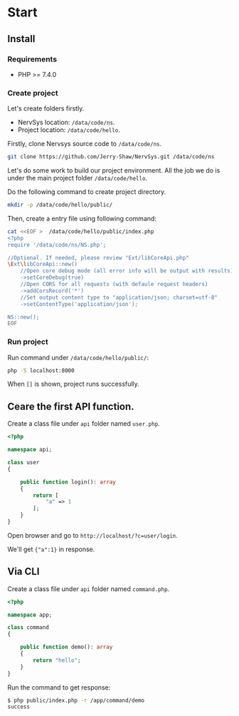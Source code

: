 # Start

## Install

### Requirements

- PHP >= 7.4.0

### Create project

Let's create folders firstly.  

- NervSys location: `/data/code/ns`.
- Project location: `/data/code/hello`.

Firstly, clone Nervsys source code to `/data/code/ns`.

```bash
git clone https://github.com/Jerry-Shaw/NervSys.git /data/code/ns
```

Let's do some work to build our project environment. All the job we do is under the main project folder `/data/code/hello`. 

Do the following command to create project directory.  

```bash
mkdir -p /data/code/hello/public/  
```

Then, create a entry file using following command:  

```bash
cat <<EOF >  /data/code/hello/public/index.php
<?php
require '/data/code/ns/NS.php';

//Optional. If needed, please review "Ext/libCoreApi.php"
\Ext\libCoreApi::new()
    //Open core debug mode (all error info will be output with results)
    ->setCoreDebug(true)
    //Open CORS for all requests (with defaule request headers)
    ->addCorsRecord('*')
    //Set output content type to "application/json; charset=utf-8"
    ->setContentType('application/json');

NS::new();
EOF
```

### Run project

Run command under `/data/code/hello/public/`:

```bash
php -S localhost:8000 
```

When `[]` is shown, project runs successfully.  

## Ceare the first API function.

Create a class file under `api` folder named `user.php`.

```php
<?php

namespace api;

class user
{

    public function login(): array
    {
        return [
            "a" => 1
        ];
    }
}
```

Open browser and go to `http://localhost/?c=user/login`.

We'll get `{"a":1}` in response.

## Via CLI

Create a class file under `api` folder named `command.php`.

```php
<?php

namespace app;

class command
{

    public function demo(): array
    {
        return "hello";
    }
}
```

Run the command to get response:  

```bash
$ php public/index.php -r /app/command/demo
success
```